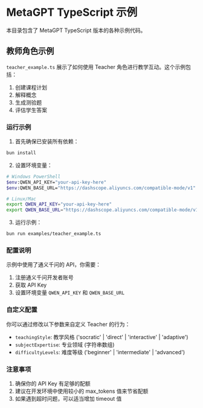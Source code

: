# MetaGPT TypeScript 示例

本目录包含了 MetaGPT TypeScript 版本的各种示例代码。

## 教师角色示例

`teacher_example.ts` 展示了如何使用 Teacher 角色进行教学互动。这个示例包括：

1. 创建课程计划
2. 解释概念
3. 生成测验题
4. 评估学生答案

### 运行示例

1. 首先确保已安装所有依赖：

```bash
bun install
```

2. 设置环境变量：

```bash
# Windows PowerShell
$env:QWEN_API_KEY="your-api-key-here"
$env:QWEN_BASE_URL="https://dashscope.aliyuncs.com/compatible-mode/v1"

# Linux/Mac
export QWEN_API_KEY="your-api-key-here"
export QWEN_BASE_URL="https://dashscope.aliyuncs.com/compatible-mode/v1"
```

3. 运行示例：

```bash
bun run examples/teacher_example.ts
```

### 配置说明

示例中使用了通义千问的 API，你需要：

1. 注册通义千问开发者账号
2. 获取 API Key
3. 设置环境变量 `QWEN_API_KEY` 和 `QWEN_BASE_URL`

### 自定义配置

你可以通过修改以下参数来自定义 Teacher 的行为：

- `teachingStyle`: 教学风格 ('socratic' | 'direct' | 'interactive' | 'adaptive')
- `subjectExpertise`: 专业领域 (字符串数组)
- `difficultyLevels`: 难度等级 ('beginner' | 'intermediate' | 'advanced')

### 注意事项

1. 确保你的 API Key 有足够的配额
2. 建议在开发环境中使用较小的 max_tokens 值来节省配额
3. 如果遇到超时问题，可以适当增加 timeout 值 